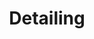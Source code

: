 ---
layout: service-detail.njk
title: Detailing
bodyName: p-detailing
tags: ['service']
eleventyNavigation:
  key: Detailing
  parent: Services
  order: 6
description: Driven Garage nothern California restomod auto customization and repair shop  
introHead: Polish up your Ride
intro: Proper maintenance of your classic car help avoid nasty and expensive problems down the road. Aggressive and consistent maintenance is the best way to ensure your car will be ready when you want to drive, and that you don't get surprised with unexpected failures. Your car is special - this much you know. What you may not know is that your classic may need special services and additives to keep it running at peak performance.
featLayoutTitle: Polish your Ride
featLayoutBody: <p>Wanted to take out your classic car for a Saturday crusie and it wouldn't start? We're here in the Bay Area to help you get your baby back on the road.</p><p>From diagnostics to fuel and electrical issuse, our techs will inspect all systems to ensure we'll get you on your way safely. And when you're ready to get a performance boost or other upgrades, we're here for you.</p>
featuredImage: ./src/_images/68_Dart_pinstripe.jpg
featuredImageAlt: "68 Dart pinstripe"
featuredImagePos: "margin-top: -14%;"
collectionName: detailing
isHome: 1
mylistfield:
  - "Paint Correction"
  - "Ceramic coating" 
---